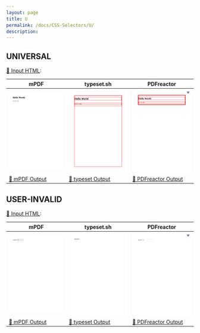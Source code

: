 ```yaml
---
layout: page
title: U
permalink: /docs/CSS-Selectors/U/
description: 
---
```




## UNIVERSAL

[📄 Input HTML](/html/CSS%20Selectors/U/universal.html):

| mPDF | typeset.sh | PDFreactor |
|---------|---------|---------|
| ![mPDF Preview](mpdf__html_CSS_Selectors_U_universal.html.png) | ![typeset Preview](typeset__html_CSS_Selectors_U_universal.html.png) | ![PDFreactor Preview](pdfreactor__html_CSS_Selectors_U_universal.html.png) |
| [📕 mPDF Output](mpdf__html_CSS_Selectors_U_universal.html.pdf) | [📕 typeset Output](typeset__html_CSS_Selectors_U_universal.html.pdf) | [📕 PDFreactor Output](pdfreactor__html_CSS_Selectors_U_universal.html.pdf) |
## USER-INVALID

[📄 Input HTML](/html/CSS%20Selectors/U/user-invalid.html):

| mPDF | typeset.sh | PDFreactor |
|---------|---------|---------|
| ![mPDF Preview](mpdf__html_CSS_Selectors_U_user-invalid.html.png) | ![typeset Preview](typeset__html_CSS_Selectors_U_user-invalid.html.png) | ![PDFreactor Preview](pdfreactor__html_CSS_Selectors_U_user-invalid.html.png) |
| [📕 mPDF Output](mpdf__html_CSS_Selectors_U_user-invalid.html.pdf) | [📕 typeset Output](typeset__html_CSS_Selectors_U_user-invalid.html.pdf) | [📕 PDFreactor Output](pdfreactor__html_CSS_Selectors_U_user-invalid.html.pdf) |

